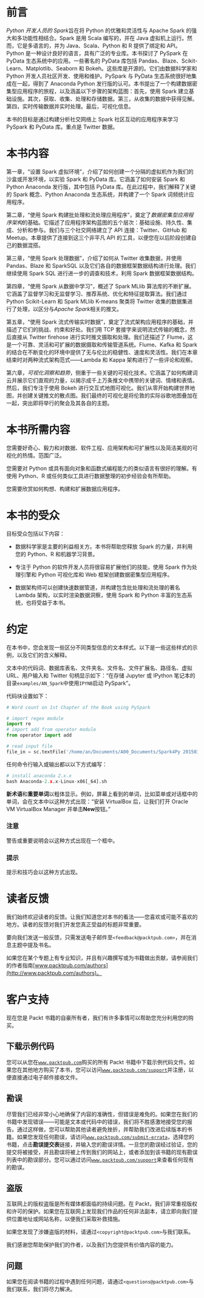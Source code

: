 # 前言

*Python 开发人员的 Spark*旨在将 Python 的优雅和灵活性与 Apache Spark 的强大和多功能性相结合。Spark 是用 Scala 编写的，并在 Java 虚拟机上运行。然而，它是多语言的，并为 Java、Scala、Python 和 R 提供了绑定和 API。Python 是一种设计良好的语言，具有广泛的专业库。本书探讨了 PySpark 在 PyData 生态系统中的应用。一些著名的 PyData 库包括 Pandas、Blaze、Scikit-Learn、Matplotlib、Seaborn 和 Bokeh。这些库是开源的。它们由数据科学家和 Python 开发人员社区开发、使用和维护。PySpark 与 PyData 生态系统很好地集成在一起，得到了 Anaconda Python 发行版的认可。本书提出了一个构建数据密集型应用程序的旅程，以及涵盖以下步骤的架构蓝图：首先，使用 Spark 建立基础设施。其次，获取、收集、处理和存储数据。第三，从收集的数据中获得见解。第四，实时传输数据并实时处理。最后，可视化信息。

本书的目标是通过构建分析社交网络上 Spark 社区互动的应用程序来学习 PySpark 和 PyData 库。重点是 Twitter 数据。

# 本书内容

第一章，“设置 Spark 虚拟环境”，介绍了如何创建一个分隔的虚拟机作为我们的沙盒或开发环境，以实验 Spark 和 PyData 库。它涵盖了如何安装 Spark 和 Python Anaconda 发行版，其中包括 PyData 库。在此过程中，我们解释了关键的 Spark 概念、Python Anaconda 生态系统，并构建了一个 Spark 词频统计应用程序。

第二章，“使用 Spark 构建批处理和流处理应用程序”，奠定了*数据密集型应用程序架构*的基础。它描述了应用程序架构蓝图的五个层次：基础设施、持久性、集成、分析和参与。我们与三个社交网络建立了 API 连接：Twitter、GitHub 和 Meetup。本章提供了连接到这三个非平凡 API 的工具，以便您在以后阶段创建自己的数据混搭。

第三章，“使用 Spark 处理数据”，介绍了如何从 Twitter 收集数据，并使用 Pandas、Blaze 和 SparkSQL 以及它们各自的数据框架数据结构进行处理。我们继续使用 Spark SQL 进行进一步的调查和技术，利用 Spark 数据框架数据结构。

第四章，“使用 Spark 从数据中学习”，概述了 Spark MLlib 算法库的不断扩展。它涵盖了监督学习和无监督学习、推荐系统、优化和特征提取算法。我们通过 Python Scikit-Learn 和 Spark MLlib K-means 聚类将 Twitter 收集的数据集进行了处理，以区分与*Apache Spark*相关的推文。

第五章，“使用 Spark 流式传输实时数据”，奠定了流式架构应用程序的基础，并描述了它们的挑战、约束和好处。我们用 TCP 套接字来说明流式传输的概念，然后直接从 Twitter firehose 进行实时推文摄取和处理。我们还描述了 Flume，这是一个可靠、灵活和可扩展的数据摄取和传输管道系统。Flume、Kafka 和 Spark 的结合在不断变化的环境中提供了无与伦比的稳健性、速度和灵活性。我们在本章结束时对两种流式架构范式——Lambda 和 Kappa 架构进行了一些评论和观察。

第六章，*可视化洞察和趋势*，侧重于一些关键的可视化技术。它涵盖了如何构建词云并展示它们直观的力量，以揭示成千上万条推文中携带的关键词、情绪和表情。然后，我们专注于使用 Bokeh 进行交互式地图可视化。我们从零开始构建世界地图，并创建关键推文的散点图。我们最终的可视化是将伦敦的实际谷歌地图叠加在一起，突出即将举行的聚会及其各自的主题。

# 本书所需内容

您需要好奇心、毅力和对数据、软件工程、应用架构和可扩展性以及简洁美观的可视化的热情。范围广泛。

您需要对 Python 或具有面向对象和函数式编程能力的类似语言有很好的理解。有使用 Python、R 或任何类似工具进行数据整理的初步经验会有所帮助。

您需要欣赏如何构想、构建和扩展数据应用程序。

# 本书的受众

目标受众包括以下内容：

+   数据科学家是主要的利益相关方。本书将帮助您释放 Spark 的力量，并利用您的 Python、R 和机器学习背景。

+   专注于 Python 的软件开发人员将很容易扩展他们的技能，使用 Spark 作为处理引擎和 Python 可视化库和 Web 框架创建数据密集型应用程序。

+   数据架构师可以创建快速数据管道，并构建包含批处理和流处理的著名 Lambda 架构，以实时渲染数据洞察，使用 Spark 和 Python 丰富的生态系统，也将受益于本书。

# 约定

在本书中，您会发现一些区分不同类型信息的文本样式。以下是一些这些样式的示例，以及它们的含义解释。

文本中的代码词、数据库表名、文件夹名、文件名、文件扩展名、路径名、虚拟 URL、用户输入和 Twitter 句柄显示如下：“在存储 Jupyter 或 IPython 笔记本的目录`examples/AN_Spark`中使用`IPYNB`启动 PySpark”。

代码块设置如下：

```py
# Word count on 1st Chapter of the Book using PySpark

# import regex module
import re
# import add from operator module
from operator import add

# read input file
file_in = sc.textFile('/home/an/Documents/A00_Documents/Spark4Py 20150315')
```

任何命令行输入或输出都以以下方式编写：

```py
# install anaconda 2.x.x
bash Anaconda-2.x.x-Linux-x86[_64].sh

```

**新术语**和**重要单词**以粗体显示。例如，屏幕上看到的单词，比如菜单或对话框中的单词，会在文本中以这种方式出现：“安装 VirtualBox 后，让我们打开 Oracle VM VirtualBox Manager 并单击**New**按钮。”

### 注意

警告或重要说明会以这种方式出现在一个框中。

### 提示

提示和技巧会以这种方式出现。

# 读者反馈

我们始终欢迎读者的反馈。让我们知道您对本书的看法——您喜欢或可能不喜欢的地方。读者的反馈对我们开发您真正受益的标题非常重要。

要向我们发送一般反馈，只需发送电子邮件至`<feedback@packtpub.com>`，并在消息主题中提及书名。

如果您在某个专题上有专业知识，并且有兴趣撰写或为书籍做出贡献，请参阅我们的作者指南[www.packtpub.com/authors](http://www.packtpub.com/authors)。

# 客户支持

现在您是 Packt 书籍的自豪所有者，我们有许多事情可以帮助您充分利用您的购买。

## 下载示例代码

您可以从您在[`www.packtpub.com`](http://www.packtpub.com)购买的所有 Packt 书籍中下载示例代码文件。如果您在其他地方购买了本书，您可以访问[`www.packtpub.com/support`](http://www.packtpub.com/support)并注册，以便直接通过电子邮件接收文件。

## 勘误

尽管我们已经非常小心地确保了内容的准确性，但错误是难免的。如果您在我们的书籍中发现错误——可能是文本或代码中的错误，我们将不胜感激地接受您的报告。通过这样做，您可以帮助其他读者避免挫折，并帮助我们改进后续版本的书籍。如果您发现任何勘误，请访问[`www.packtpub.com/submit-errata`](http://www.packtpub.com/submit-errata)，选择您的书籍，点击**勘误提交表**链接，并输入您的勘误详情。一旦您的勘误经过验证，您的提交将被接受，并且勘误将被上传到我们的网站上，或者添加到该书籍的现有勘误列表中的勘误部分。您可以通过访问[`www.packtpub.com/support`](http://www.packtpub.com/support)来查看任何现有的勘误。

## 盗版

互联网上的版权盗版是所有媒体都面临的持续问题。在 Packt，我们非常重视版权和许可的保护。如果您在互联网上发现我们作品的任何非法副本，请立即向我们提供位置地址或网站名称，以便我们采取补救措施。

如果您发现了涉嫌盗版的材料，请通过`<copyright@packtpub.com>`与我们联系。

我们感谢您帮助保护我们的作者，以及我们为您提供有价值内容的能力。

## 问题

如果您在阅读书籍的过程中遇到任何问题，请通过`<questions@packtpub.com>`与我们联系，我们将尽力解决。
